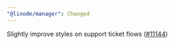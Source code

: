 ```yaml
---
"@linode/manager": Changed
---
```


Slightly improve styles on support ticket flows ([#11144](https://github.com/linode/manager/pull/11144))

